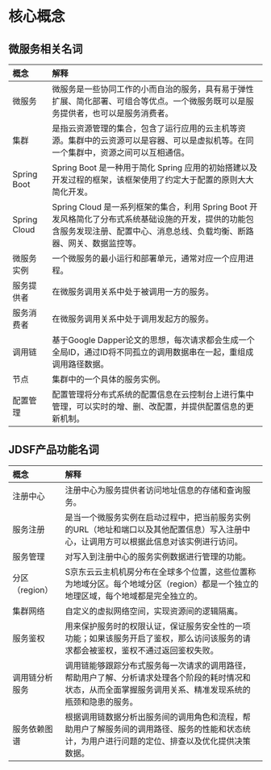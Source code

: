 # 核心概念


## 微服务相关名词


| 概念 | 解释 |
| :- | :- |
|  微服务 |  微服务是一些协同工作的小而自治的服务，具有易于弹性扩展、简化部署、可组合等优点。一个微服务既可以是服务提供者，也可以是服务消费者。 |
| 集群  |  是指云资源管理的集合，包含了运行应用的云主机等资源。集群中的云资源可以是容器、可以是虚拟机等。在同一个集群中，资源之间可以互相通信。 |
|  Spring Boot  |  Spring Boot 是一种用于简化 Spring 应用的初始搭建以及开发过程的框架，该框架使用了约定大于配置的原则大大简化开发。  |
|  Spring Cloud  | Spring Cloud 是一系列框架的集合，利用 Spring Boot 开发风格简化了分布式系统基础设施的开发，提供的功能包含服务发现注册、配置中心、消息总线、负载均衡、断路器、网关、数据监控等。 |
|  微服务实例  |  一个微服务的最小运行和部署单元，通常对应一个应用进程。 |
|  服务提供者  |  在微服务调用关系中处于被调用一方的服务。 |
|  服务消费者   |  在微服务调用关系中处于调用发起方的服务。 |
|  调用链  | 基于Google Dapper论文的思想，每次请求都会生成一个全局ID，通过ID将不同孤立的调用数据串在一起，重组成调用路径数据。 |
| 节点   | 	集群中的一个具体的服务实例。  |
| 配置管理   |  配置管理将分布式系统的配置信息在云控制台上进行集中管理，可以实时的增、删、改配置，并提供配置信息的更新机制。 |

	

## JDSF产品功能名词

| 概念 | 解释 |
| :- | :- |
|  注册中心 | 注册中心为服务提供者访问地址信息的存储和查询服务。 |
| 服务注册  |  是当一个微服务实例在启动过程中，把当前服务实例的URL（地址和端口以及其他配置信息）写入注册中心，让调用方可以根据此信息对该实例进行访问。 |
|  服务管理  | 对写入到注册中心的服务实例数据进行管理的功能。  |
|  分区（region）  | S京东云云主机机房分布在全球多个位置，这些位置称为地域分区。每个地域分区（region）都是一个独立的地理区域，每个地域都是完全独立的。 |
|  集群网络  | 自定义的虚拟网络空间，实现资源间的逻辑隔离。 |
|  服务鉴权 |  用来保护服务时的权限认证，保证服务安全性的一项功能；如果该服务开启了鉴权，那么访问该服务的请求都会被鉴权，鉴权不通过返回鉴权失败。 |
|  调用链分析服务   |  调用链能够跟踪分布式服务每一次请求的调用路径，帮助用户了解、分析请求处理各个阶段的耗时情况和状态，从而全面掌握服务调用关系、精准发现系统的瓶颈和隐患的服务。 |
|  服务依赖图谱  | 根据调用链数据分析出服务间的调用角色和流程，帮助用户了解服务间的调用路径、服务的性能和状态统计，为用户进行问题的定位、排查以及优化提供决策数据。 |


